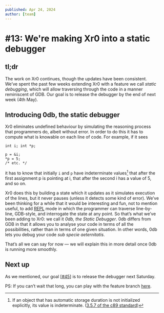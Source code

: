 ```yaml
---
published: Apr 24, 2024
author: [team]
---
```


# #13: We're making Xr0 into a static debugger

## tl;dr

The work on Xr0 continues, though the updates have been consistent. We’ve spent
the past few weeks extending Xr0 with a feature we call *static debugging*,
which will allow traversing through the code in a manner reminiscent of GDB. Our
goal is to release the debugger by the end of next week (4th May).

## Introducing 0db, the static debugger

Xr0 eliminates undefined behaviour by simulating the reasoning process that
programmers do, albeit without error. In order to do this it has to compute what
is knowable on each line of code. For example, if it sees

```
int i; int *p;

p = &i;
*p = 5;
/* etc. */
```

it has to know that initially `i` and `p` have indeterminate values[^indeterminate] that after the
first assignment p is pointing at i, that after the second i has a value of 5,
and so on.

  [^indeterminate]: If an object that has automatic storage duration is not
  initialized explicitly, its value is indeterminate. ([3.5.7 of the c89 standard](https://port70.net/~nsz/c/c89/c89-draft.html#3.5.7))

Xr0 does this by building a state which it updates as it simulates execution of
the lines, but it never pauses (unless it detects some kind of error). We’ve
been thinking for a while that it would be interesting and fun, not to mention
useful, to add
[REPL](https://en.wikipedia.org/wiki/Read%E2%80%93eval%E2%80%93print_loop) mode
in which the programmer can traverse line-by-line, GDB-style, and interrogate
the state at any point. So that’s what we’ve been adding to Xr0: we call it *0db,
the Static Debugger*. 0db differs from GDB in that it allows you to analyse your
code in terms of all the possibilities, rather than in terms of one given
situation. In other words, 0db lets you debug your code *sub specie aeternitatis*.

That’s all we can say for now — we will explain this in more detail once 0db is
running more smoothly.

## Next up

As we mentioned, our goal [[#45](https://github.com/xr0-org/xr0/issues/45)] is
to release the debugger next Saturday.

PS: If you can’t wait that long, you can play with the feature branch
[here](https://github.com/xr0-org/xr0/tree/feat/debugger).
